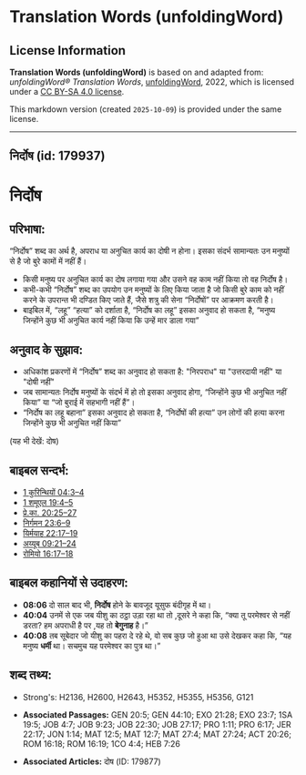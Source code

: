 # Translation Words (unfoldingWord)

## License Information

**Translation Words (unfoldingWord)** is based on and adapted from: _unfoldingWord® Translation Words_, [unfoldingWord](https://unfoldingword.org/utw), 2022, which is licensed under a [CC BY-SA 4.0 license](https://creativecommons.org/licenses/by-sa/4.0/legalcode.en).

This markdown version (created `2025-10-09`) is provided under the same license.



--------------------------------

## निर्दोष (id: 179937)

निर्दोष
=======

परिभाषा:
--------

“निर्दोष” शब्द का अर्थ है, अपराध या अनुचित कार्य का दोषी न होना। इसका संदर्भ सामान्यतः उन मनुष्यों से है जो बुरे कामों में नहीं हैं।

* किसी मनुष्य पर अनुचित कार्य का दोष लगाया गया और उसने वह काम नहीं किया तो वह निर्दोष है।
* कभी\-कभी “निर्दोष” शब्द का उपयोग उन मनुष्यों के लिए किया जाता है जो किसी बुरे काम को नहीं करने के उपरान्त भी दण्डित किए जाते हैं, जैसे शत्रु की सेना “निर्दोषों” पर आक्रमण करती है।
* बाइबिल में, “लहू” “हत्या” को दर्शाता है, “निर्दोष का लहू” इसका अनुवाद हो सकता है, “मनुष्य जिन्होंने कुछ भी अनुचित कार्य नहीं किया कि उन्हें मार डाला गया”

अनुवाद के सुझाव:
----------------

* अधिकांश प्रकरणों में “निर्दोष” शब्द का अनुवाद हो सकता है: "निरपराध" या "उत्तरदायी नहीं" या "दोषी नहीं"
* जब सामान्यतः निर्दोष मनुष्यों के संदर्भ में हो तो इसका अनुवाद होगा, “जिन्होंने कुछ भी अनुचित नहीं किया” या “जो बुराई में सहभागी नहीं हैं”।
* “निर्दोष का लहू बहाना” इसका अनुवाद हो सकता है, “निर्दोषों की हत्या” उन लोगों की हत्या करना जिन्होंने कुछ भी अनुचित नहीं किया”

(यह भी देखें: दोष)

बाइबल सन्दर्भ:
--------------

* [1 कुरिन्थियों 04:3–4](https://ref.ly/1Cor0:0)
* [1 शमूएल 19:4–5](https://ref.ly/1Sam0:0)
* [प्रे.का. 20:25–27](https://ref.ly/Acts20:25-Acts20:27)
* [निर्गमन 23:6–9](https://ref.ly/Exod23:6-Exod23:9)
* [यिर्मयाह 22:17–19](https://ref.ly/Jer22:17-Jer22:19)
* [अय्यूब 09:21–24](https://ref.ly/Job9:21-Job9:24)
* [रोमियो 16:17–18](https://ref.ly/Rom16:17-Rom16:18)

बाइबल कहानियों से उदाहरण:
-------------------------

* **08:06** दो साल बाद भी, **निर्दोष** होने के बावजूद यूसुफ बंदीगृह में था।
* **40:04** उनमें से एक जब यीशु का ठट्ठा उड़ा रहा था तो ,दूसरे ने कहा कि, “क्या तू परमेश्वर से नहीं डरता? हम अपराधी है पर ,यह तो **बेगुनाह** है।”
* **40:08** तब सूबेदार जो यीशु का पहरा दे रहे थे, वो सब कुछ जो हुआ था उसे देखकर कहा कि, “यह मनुष्य **धर्मी** था। सचमुच यह परमेश्वर का पुत्र था।”

शब्द तथ्य:
----------

* Strong's: H2136, H2600, H2643, H5352, H5355, H5356, G121

* **Associated Passages:** GEN 20:5; GEN 44:10; EXO 21:28; EXO 23:7; 1SA 19:5; JOB 4:7; JOB 9:23; JOB 22:30; JOB 27:17; PRO 1:11; PRO 6:17; JER 22:17; JON 1:14; MAT 12:5; MAT 12:7; MAT 27:4; MAT 27:24; ACT 20:26; ROM 16:18; ROM 16:19; 1CO 4:4; HEB 7:26
* **Associated Articles:** दोष (ID: 179877)

